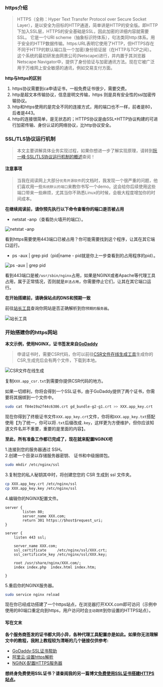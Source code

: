 ### https介绍

> HTTPS（全称：Hyper Text Transfer Protocol over Secure Socket Layer），是以安全为目标的HTTP通道，简单讲是HTTP的安全版。即HTTP下加入SSL层，HTTPS的安全基础是SSL，因此加密的详细内容就需要SSL。 它是一个URI scheme（抽象标识符体系），句法类同http:体系。用于安全的HTTP数据传输。https:URL表明它使用了HTTP，但HTTPS存在不同于HTTP的默认端口及一个加密/身份验证层（在HTTP与TCP之间）。这个系统的最初研发由网景公司(Netscape)进行，并内置于其浏览器Netscape Navigator中，提供了身份验证与加密通讯方法。现在它被广泛用于万维网上安全敏感的通讯，例如交易支付方面。

__http与https的区别__

1. https协议需要到ca申请证书，一般免费证书很少，需要交费。
2. http是超文本传输协议，信息是明文传输，https 则是具有安全性的ssl加密传输协议。
3. http和https使用的是完全不同的连接方式，用的端口也不一样，前者是80，后者是443。
4. http的连接很简单，是无状态的；HTTPS协议是由SSL+HTTP协议构建的可进行加密传输、身份认证的网络协议，比http协议安全。

### SSL/TLS协议运行机制

> 本文主要讲解具体业务实现过程，如果你想进一步了解实现原理，请转到[阮一峰·SSL/TLS协议运行机制的概述](http://www.ruanyifeng.com/blog/2014/02/ssl_tls.html)查阅！

#### 注意事项

> 当我在阅读网上大部分`优秀开源软件`的文档时，我发现一个很严重的问题，他们喜欢用一些`系统默认的端口`来教你书写一个demo。这会给你后续使用这些端口带来一些麻烦，尤其当你不熟悉Linux的时候，会极大程度增加你的时间成本。

__在继续阅读前，请你预先执行以下命令查看你的端口是否被占用__

- netstat -anp（查看防火墙开的端口）。

![netstat -anp](https://i.loli.net/2018/08/27/5b83fccec9060.png)

看到https需要使用443端口已被占用？你可能需要找到这个程序，让其在其它端口运行。   

- ps -aux | grep pid（pid|name - pid就是你上一步查看到的占用程序的pid）。

![ps -aux | grep pid](https://i.loli.net/2018/08/27/5b83ff38a4e09.png)

看到443端口是被`/usr/sbin/nginx`占用，如果是NGINX或者Apache等代理工具占用，属于正常情况，否则就是`非法占用`，你需要停止它们，让其在其它端口运行。 

__在开始搭建前，请确保站点的DNS和预期一致__

前往[站长工具](http://tool.chinaz.com/dns/)查询你网站是否正确解析到你`预期的服务器`。  

![站长工具](https://i.loli.net/2018/08/27/5b8401eeb2879.png)

### 开始搭建你的https网站

__本文示例，使用NGINX，证书签发来自[GoDaddy](https://sg.godaddy.com/zh)__

> 申请证书时，需要CSR代码，你可以前往[CSR文件在线生成工具](https://www.chinassl.net/ssltools/generator-csr.html)生成你的CSR,生成完后会有两个文件，下载到本地。

![CSR文件在线生成](https://i.loli.net/2018/08/27/5b840438c0e5f.png)

复制`XXX.app_csr.txt`到需要你提供CSR代码的地方。  

如果一切顺利，你将会得到一个SSL证书，由于GoDaddy提供了两个证书，你需要将其捆绑到一个文件中。  

```bash
sudo cat f84e19a2f44c6386.crt gd_bundle-g2-g1.crt >> XXX.app_key.crt
```

现在你得到了终极证书文件`XXX.app_key.crt`文件，你将和`XXX.app_key.txt`搭配使用【为了统一，你可以将`.txt`后缀改成`.key`，这样更为方便维护，但你应该知道文件名并不重要，重要的是里面的内容】。  

__至此，所有准备工作都已完成了，现在就来配置NGINX吧__

1.连接到您的服务器通过 SSH。  
2.创建一个目录以存储服务器密钥、 证书和中级捆绑包。  

```bash
sudo mkdir /etc/nginx/ssl
```

3.复制您的私人秘钥其中时，将创建您您的 CSR 生成到 ssl 文件夹。  

```bash
cp XXX.app_key.crt /etc/nginx/ssl
cp XXX.app_key.key /etc/nginx/ssl
```

4.编辑你的NGINX配置文件。

```nginx
server {
        listen 80;
        server_name XXX.com;
        return 301 https://$host$request_uri;
}

server {
    listen 443 ssl;

    server_name XXX.com;
    ssl_certificate     /etc/nginx/ssl/XXX.crt;
    ssl_certificate_key /etc/nginx/ssl/XXX.key;

    root /usr/share/nginx/XXX.com/;
    index index.php  index.html index.htm;

}
```

5.重启你的NGINX服务器。

```bash
sudo service nginx reload
```

现在你已经成功搭建了一个https站点，在浏览器打开XXX.com即可访问（示例中使用的80端口重定向到https，用户访问时会`主动跳转`到你设置的HTTPS站点）。  

#### 写在文末

__各个服务商签发的证书都大同小异，各种代理工具配置亦是如此。如果你无法理解文中的教程，我附上教程较为清晰的几个链接仅供参考:__ 

+ [GoDaddy·SSL证书帮助](https://sg.godaddy.com/zh/help/centos-7-nginx-27192)
+ [阿里云·设置https解析](https://www.aliyunyouhui.com/hjbs/172.html)
+ [NGINX·配置HTTPS服务器](http://nginx.org/en/docs/http/configuring_https_servers.html)

__想终身免费使用SSL证书？请查阅我的另一篇博文[免费使用SSL证书搭建HTTPS站点](/article/Linux/免费使用SSL证书搭建HTTPS)。__
